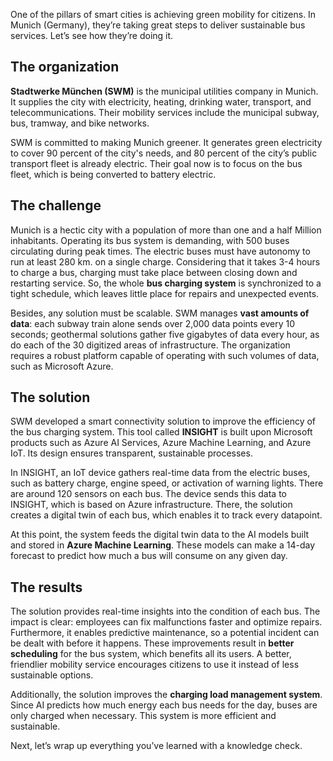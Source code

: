One of the pillars of smart cities is achieving green mobility for citizens. In Munich (Germany), they’re taking great steps to deliver sustainable bus services. Let’s see how they’re doing it.

## The organization

**Stadtwerke München (SWM)** is the municipal utilities company in Munich. It supplies the city with electricity, heating, drinking water, transport, and telecommunications. Their mobility services include the municipal subway, bus, tramway, and bike networks.

SWM is committed to making Munich greener. It generates green electricity to cover 90 percent of the city's needs, and 80 percent of the city’s public transport fleet is already electric. Their goal now is to focus on the bus fleet, which is being converted to battery electric.

## The challenge

Munich is a hectic city with a population of more than one and a half Million inhabitants. Operating its bus system is demanding, with 500 buses circulating during peak times. The electric buses must have autonomy to run at least 280 km. on a single charge. Considering that it takes 3-4 hours to charge a bus, charging must take place between closing down and restarting service. So, the whole **bus charging system** is synchronized to a tight schedule, which leaves little place for repairs and unexpected events.

Besides, any solution must be scalable. SWM manages **vast amounts of data**: each subway train alone sends over 2,000 data points every 10 seconds; geothermal solutions gather five gigabytes of data every hour, as do each of the 30 digitized areas of infrastructure. The organization requires a robust platform capable of operating with such volumes of data, such as Microsoft Azure.

## The solution

SWM developed a smart connectivity solution to improve the efficiency of the bus charging system. This tool called **INSIGHT** is built upon Microsoft products such as Azure AI Services, Azure Machine Learning, and Azure IoT. Its design ensures transparent, sustainable processes.

In INSIGHT, an IoT device gathers real-time data from the electric buses, such as battery charge, engine speed, or activation of warning lights. There are around 120 sensors on each bus. The device sends this data to INSIGHT, which is based on Azure infrastructure. There, the solution creates a digital twin of each bus, which enables it to track every datapoint.

At this point, the system feeds the digital twin data to the AI models built and stored in **Azure Machine Learning**. These models can make a 14-day forecast to predict how much a bus will consume on any given day.


## The results

The solution provides real-time insights into the condition of each bus. The impact is clear: employees can fix malfunctions faster and optimize repairs. Furthermore, it enables predictive maintenance, so a potential incident can be dealt with before it happens. These improvements result in **better scheduling** for the bus system, which benefits all its users. A better, friendlier mobility service encourages citizens to use it instead of less sustainable options.

Additionally, the solution improves the **charging load management system**. Since AI predicts how much energy each bus needs for the day, buses are only charged when necessary. This system is more efficient and sustainable.

Next, let’s wrap up everything you’ve learned with a knowledge check.
